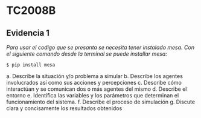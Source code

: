 # TC2008B

## Evidencia 1

_Para usar el codigo que se presanta se necesita tener instalado mesa.
Con el siguiente comando desde la terminal se puede installar mesa:_


```
$ pip install mesa
```



a. Describe la situación y/o problema a simular
b. Describe los agentes involucrados así como sus acciones y percepciones
c. Describe cómo interactúan y se comunican dos o más agentes del mismo 
d. Describe el entorno
e. Identifica  las  variables  y  los  parámetros  que  determinan  el  funcionamiento  del 
sistema.
f. Describe el proceso de simulación
g. Discute clara y concisamente los resultados obtenidos



